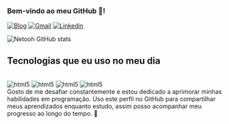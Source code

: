 
### Bem-vindo ao meu GitHub 👋!

[![Blog](https://img.shields.io/badge/celsoneto-000000?style=for-the-badge&logo=About.me&logoColor=white)](https://celsoneto.site)
[![Gmail](https://img.shields.io/badge/Gmail-D14836?style=for-the-badge&logo=gmail&logoColor=white)](mailto:celsoneto.contato@gmail.com)
[![Linkedin](https://img.shields.io/badge/LinkedIn-0077B5?style=for-the-badge&logo=linkedin&logoColor=white)](https://www.linkedin.com/in/celso-pereira-de-jesus-neto-089931329/)

![Netooh GitHub stats](https://github-readme-stats.vercel.app/api?username=Netooh&show_icons=true&theme=dracula)

## Tecnologias que eu uso no meu dia
<div style="display: inline-block;"><br/>
  <img alt="html5" src="https://img.shields.io/badge/HTML5-E34F26?style=for-the-badge&logo=html5&logoColor=white">
  <img alt="html5" src="https://img.shields.io/badge/CSS3-1572B6?style=for-the-badge&logo=css3&logoColor=white">
  <img alt="html5" src="https://img.shields.io/badge/Java-ED8B00?style=for-the-badge&logo=openjdk&logoColor=white">
  <img alt="html5" src="https://img.shields.io/badge/Spring-6DB33F?style=for-the-badge&logo=spring&logoColor=white">
</div><br/>
Gosto de me desafiar constantemente e estou dedicado a aprimorar minhas habilidades em programação. Uso este perfil no GitHub para compartilhar meus aprendizados enquanto estudo, assim posso acompanhar meu progresso ao longo do tempo. 🚀
